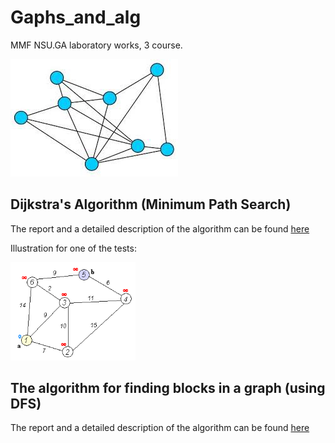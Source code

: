 # Gaphs_and_alg
MMF NSU.GA laboratory works, 3 course.

![Image](https://github.com/TDaryaT/Gaphs_and_alg/blob/master/images/1_TkOgqDF2jMReslONdaB2xg.jpeg)

## Dijkstra's Algorithm (Minimum Path Search)

The report and a detailed description of the algorithm can be found [here](https://github.com/TDaryaT/Gaphs_and_alg_report)

Illustration for one of the tests:

<img src="https://github.com/TDaryaT/Gaphs_and_alg/blob/master/images/Dijkstra_Animation.gif" width="200">

## The algorithm for finding blocks in a graph (using DFS)

The report and a detailed description of the algorithm can be found [here](https://github.com/TDaryaT/Gaphs_and_alg_report)
